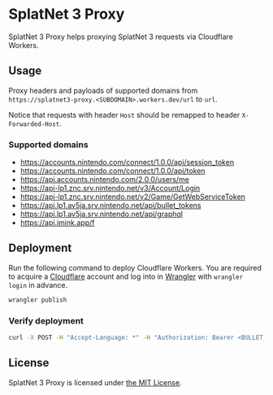 # SplatNet 3 Proxy

SplatNet 3 Proxy helps proxying SplatNet 3 requests via Cloudflare Workers.

## Usage

Proxy headers and payloads of supported domains from `https://splatnet3-proxy.<SUBDOMAIN>.workers.dev/url` to `url`.

Notice that requests with header `Host` should be remapped to header `X-Forwarded-Host`.

### Supported domains

- https://accounts.nintendo.com/connect/1.0.0/api/session_token
- https://accounts.nintendo.com/connect/1.0.0/api/token
- https://api.accounts.nintendo.com/2.0.0/users/me
- https://api-lp1.znc.srv.nintendo.net/v3/Account/Login
- https://api-lp1.znc.srv.nintendo.net/v2/Game/GetWebServiceToken
- https://api.lp1.av5ja.srv.nintendo.net/api/bullet_tokens
- https://api.lp1.av5ja.srv.nintendo.net/api/graphql
- https://api.imink.app/f

## Deployment

Run the following command to deploy Cloudflare Workers. You are required to acquire a [Cloudflare](https://dash.cloudflare.com/) account and log into in [Wrangler](https://developers.cloudflare.com/workers/wrangler/) with `wrangler login` in advance.

```sh
wrangler publish
```

### Verify deployment

```sh
curl -X POST -H "Accept-Language: *" -H "Authorization: Bearer <BULLET_TOKEN>" -H "Content-Type: application/json" -H "X-Web-View-Ver: <SPLATNET_VERSION>" -d "{\"extensions\":{\"persistedQuery\":{\"sha256Hash\":\"<HASH>\",\"version\":1}}}" https://splatnet3-proxy.<SUBDOMAIN>.workers.dev/https://api.lp1.av5ja.srv.nintendo.net/api/graphql
```

## License

SplatNet 3 Proxy is licensed under [the MIT License](/LICENSE).
